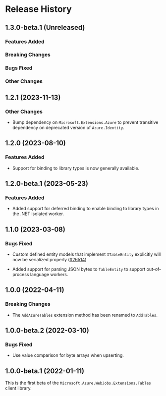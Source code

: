 # Release History

## 1.3.0-beta.1 (Unreleased)

### Features Added

### Breaking Changes

### Bugs Fixed

### Other Changes

## 1.2.1 (2023-11-13)

### Other Changes

- Bump dependency on `Microsoft.Extensions.Azure` to prevent transitive dependency on deprecated version of `Azure.Identity`.

## 1.2.0 (2023-08-10)

### Features Added

- Support for binding to library types is now generally available.

## 1.2.0-beta.1 (2023-05-23)

### Features Added

- Added support for deferred binding to enable binding to library types in the .NET isolated worker.

## 1.1.0 (2023-03-08)

### Bugs Fixed

- Custom defined entity models that implement `ITableEntity` explicitly will now be serialized properly ([#26514](https://github.com/Azure/azure-sdk-for-net/issues/26514))

- Added support for parsing JSON bytes to `TableEntity` to support out-of-process language workers.

## 1.0.0 (2022-04-11)

### Breaking Changes

- The `AddAzureTables` extension method has been renamed to `AddTables`.

## 1.0.0-beta.2 (2022-03-10)

### Bugs Fixed

- Use value comparison for byte arrays when upserting.

## 1.0.0-beta.1 (2022-01-11)

This is the first beta of the `Microsoft.Azure.WebJobs.Extensions.Tables` client library.
